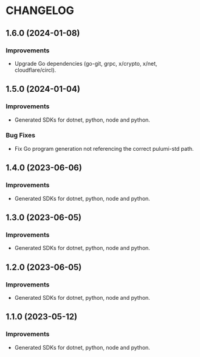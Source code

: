 CHANGELOG
=========

## 1.6.0 (2024-01-08)

### Improvements 

- Upgrade Go dependencies (go-git, grpc, x/crypto, x/net, cloudflare/circl).

## 1.5.0 (2024-01-04)

### Improvements 

- Generated SDKs for dotnet, python, node and python.

### Bug Fixes

- Fix Go program generation not referencing the correct pulumi-std path.

## 1.4.0 (2023-06-06)

### Improvements 

- Generated SDKs for dotnet, python, node and python.

## 1.3.0 (2023-06-05)

### Improvements 

- Generated SDKs for dotnet, python, node and python.

## 1.2.0 (2023-06-05)

### Improvements 

- Generated SDKs for dotnet, python, node and python.

## 1.1.0 (2023-05-12)

### Improvements 

- Generated SDKs for dotnet, python, node and python.

